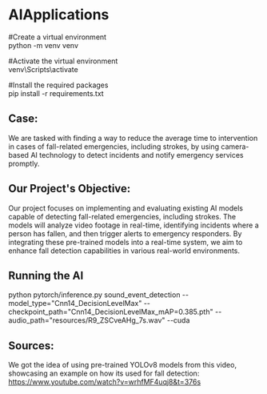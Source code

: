 # AIApplications  
#Create a virtual environment  
python -m venv venv  

#Activate the virtual environment  
venv\Scripts\activate  

#Install the required packages  
pip install -r requirements.txt  




## Case:

We are tasked with finding a way to reduce the average time to intervention in cases of fall-related emergencies, including strokes, by using camera-based AI technology to detect incidents and notify emergency services promptly.

## Our Project's Objective:

Our project focuses on implementing and evaluating existing AI models capable of detecting fall-related emergencies, including strokes. The models will analyze video footage in real-time, identifying incidents where a person has fallen, and then trigger alerts to emergency responders. By integrating these pre-trained models into a real-time system, we aim to enhance fall detection capabilities in various real-world environments.

## Running the AI
python pytorch/inference.py sound_event_detection --model_type="Cnn14_DecisionLevelMax" --checkpoint_path="Cnn14_DecisionLevelMax_mAP=0.385.pth" --audio_path="resources/R9_ZSCveAHg_7s.wav" --cuda


## Sources:
We got the idea of using pre-trained YOLOv8 models from this video, showcasing an example on how its used for fall detection:
https://www.youtube.com/watch?v=wrhfMF4uqj8&t=376s
